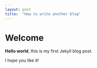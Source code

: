 ```yaml
---
layout: post
title:  "How to write another blog"
---
```


# Welcome

**Hello world**, this is my first Jekyll blog post.

I hope you like it!